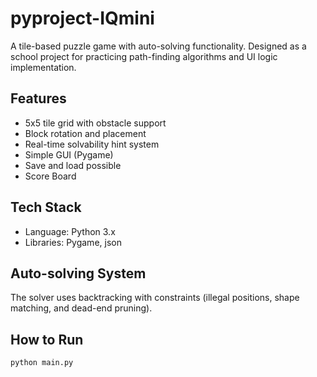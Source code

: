 # pyproject-IQmini
A tile-based puzzle game with auto-solving functionality. Designed as a school project for practicing path-finding algorithms and UI logic implementation.

## Features
- 5x5 tile grid with obstacle support
- Block rotation and placement
- Real-time solvability hint system
- Simple GUI (Pygame)
- Save and load possible
- Score Board

## Tech Stack
- Language: Python 3.x
- Libraries: Pygame, json

## Auto-solving System
The solver uses backtracking with constraints (illegal positions, shape matching, and dead-end pruning).

## How to Run
```bash
python main.py
